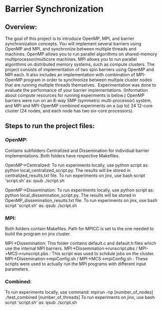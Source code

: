 # Barrier Synchronization
## Overview:
The goal of this project is to introduce OpenMP, MPI, and barrier synchronization concepts. You will implement several barriers using OpenMP and MPI, and synchronize between multiple threads and machines.
OpenMP allows you to run parallel algorithms on shared-memory multiprocessor/multicore machines. MPI allows you to run parallel algorithms on distributed memory systems, such as compute clusters. The project consists of implementation of two spin barriers using OpenMP and MPI each. It also includes an implementation with combination of MPI-OpenMP program in order to synchronize between multiple cluster nodes that are running multiple threads themselves. 
Experimentation was done to evaluate the performance of your barrier implementations. (Information about compute resources for running experiments is below.) OpenMP barriers were run on an 8-way SMP (symmetric multi-processor) system, and MPI and MPI-OpenMP combined experiments on a (up to) 24 12-core cluster (24 nodes, and each node has two six-core processors).

## Steps to run the project files:

### OpenMP:
Contains subfolders Centralized and Dissemination for individual barrier implementations. Both folders have respective Makefiles.

OpenMP->Centralized: 
To run experiments locally, use python script as: python local_centralized_script.py. 
The results will be stored in centralized_results.txt file.
To run experiments on jinx, use bash script 'script.sh' as: qsub ./script.sh

OpenMP->Dissemination:
To run experiments locally, use python script as: python local_dissemination_script.py. The results will be stored in OpenMP_dissemination_results.txt file.
To run experiments on jinx, use bash script 'script.sh' as: qsub ./script.sh

### MPI:
Both folders contain Makefiles. Path for MPICC is set to the one needed to build the program on jinx cluster.

MPI->Dissemination: 
This folder contains default.c and default.h files which use the internal MPI barriers.
MPI->Dissemination->runscript.pbs / MPI->MCS->runscript.pbs : This script was used to schdule jobs on the cluster.
MPI->Dissemination->mpiConfig.sh / MPI->MCS->mpiConfig.sh : These scripts were used to actually run the MPI programs with different input parameters.

### Combined:
To run experiments locally, use command: mpirun -np [number_of_nodes] ./test_combined [number_of_threads]
To run experiments on jinx, use bash script 'script.sh' as: qsub ./script.sh
